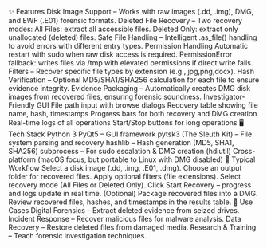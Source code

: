 ✨ Features
    Disk Image Support – Works with raw images (.dd, .img), DMG, and EWF (.E01) forensic formats.
    Deleted File Recovery – Two recovery modes:
      All Files: extract all accessible files.
      Deleted Only: extract only unallocated (deleted) files.
    Safe File Handling – Intelligent .as_file() handling to avoid errors with different entry types.
    Permission Handling
      Automatic restart with sudo when raw disk access is required.
      PermissionError fallback: writes files via /tmp with elevated permissions if direct write fails.
    Filters – Recover specific file types by extension (e.g., jpg,png,docx).
    Hash Verification – Optional MD5/SHA1/SHA256 calculation for each file to ensure evidence integrity.
    Evidence Packaging – Automatically creates DMG disk images from recovered files, ensuring forensic soundness.
    Investigator-Friendly GUI
      File path input with browse dialogs
      Recovery table showing file name, hash, timestamps
      Progress bars for both recovery and DMG creation
      Real-time logs of all operations
Start/Stop buttons for long operations
🖥️ Tech Stack
    Python 3
    PyQt5 – GUI framework
    pytsk3 (The Sleuth Kit) – File system parsing and recovery
    hashlib – Hash generation (MD5, SHA1, SHA256)
    subprocess – For sudo escalation & DMG creation (hdiutil)
    Cross-platform (macOS focus, but portable to Linux with DMG disabled)
📂 Typical Workflow
    Select a disk image (.dd, .img, .E01, .dmg).
    Choose an output folder for recovered files.
    Apply optional filters (file extensions).
    Select recovery mode (All Files or Deleted Only).
    Click Start Recovery – progress and logs update in real time.
    (Optional) Package recovered files into a DMG.
    Review recovered files, hashes, and timestamps in the results table.
🚨 Use Cases
    Digital Forensics – Extract deleted evidence from seized drives.
    Incident Response – Recover malicious files for malware analysis.
    Data Recovery – Restore deleted files from damaged media.
    Research & Training – Teach forensic investigation techniques.
